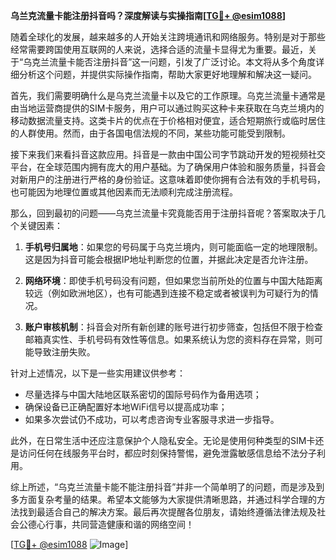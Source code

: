 **乌兰克流量卡能注册抖音吗？深度解读与实操指南[[TG💪+ @esim1088](https://t.me/s/esim1088)]**

随着全球化的发展，越来越多的人开始关注跨境通讯和网络服务。特别是对于那些经常需要跨国使用互联网的人来说，选择合适的流量卡显得尤为重要。最近，关于“乌克兰流量卡能否注册抖音”这一问题，引发了广泛讨论。本文将从多个角度详细分析这个问题，并提供实际操作指南，帮助大家更好地理解和解决这一疑问。

首先，我们需要明确什么是乌克兰流量卡以及它的工作原理。乌克兰流量卡通常是由当地运营商提供的SIM卡服务，用户可以通过购买这种卡来获取在乌克兰境内的移动数据流量支持。这类卡片的优点在于价格相对便宜，适合短期旅行或临时居住的人群使用。然而，由于各国电信法规的不同，某些功能可能受到限制。

接下来我们来看抖音这款应用。抖音是一款由中国公司字节跳动开发的短视频社交平台，在全球范围内拥有庞大的用户基础。为了确保用户体验和服务质量，抖音会对新用户的注册进行严格的身份验证。这意味着即使你拥有合法有效的手机号码，也可能因为地理位置或其他因素而无法顺利完成注册流程。

那么，回到最初的问题——乌克兰流量卡究竟能否用于注册抖音呢？答案取决于几个关键因素：

1. **手机号归属地**：如果您的号码属于乌克兰境内，则可能面临一定的地理限制。这是因为抖音可能会根据IP地址判断您的位置，并据此决定是否允许注册。
   
2. **网络环境**：即使手机号码没有问题，但如果您当前所处的位置与中国大陆距离较远（例如欧洲地区），也有可能遇到连接不稳定或者被误判为可疑行为的情况。
   
3. **账户审核机制**：抖音会对所有新创建的账号进行初步筛查，包括但不限于检查邮箱真实性、手机号码有效性等信息。如果系统认为您的资料存在异常，则可能导致注册失败。

针对上述情况，以下是一些实用建议供参考：

- 尽量选择与中国大陆地区联系密切的国际号码作为备用选项；
- 确保设备已正确配置好本地WiFi信号以提高成功率；
- 如果多次尝试仍不成功，可以考虑咨询专业客服寻求进一步指导。

此外，在日常生活中还应注意保护个人隐私安全。无论是使用何种类型的SIM卡还是访问任何在线服务平台时，都应时刻保持警惕，避免泄露敏感信息给不法分子利用。

综上所述，“乌克兰流量卡能不能注册抖音”并非一个简单明了的问题，而是涉及到多方面复杂考量的结果。希望本文能够为大家提供清晰思路，并通过科学合理的方法找到最适合自己的解决方案。最后再次提醒各位朋友，请始终遵循法律法规及社会公德心行事，共同营造健康和谐的网络空间！

[[TG💪+ @esim1088](https://t.me/s/esim1088) ![Image](https://i.postimg.cc/4NQfJmqS/Snipaste-2025-05-13-00-14-12.png)]